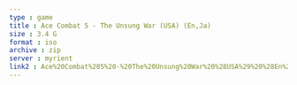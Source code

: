 ```yaml
---
type : game
title : Ace Combat 5 - The Unsung War (USA) (En,Ja)
size : 3.4 G
format : iso
archive : zip
server : myrient
link2 : Ace%20Combat%205%20-%20The%20Unsung%20War%20%28USA%29%20%28En%2CJa%29
---
```

